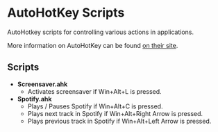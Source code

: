 # AutoHotKey Scripts

AutoHotkey scripts for controlling various actions in applications.

More information on AutoHotKey can be found
[on their site](https://www.autohotkey.com/).

## Scripts

* **Screensaver.ahk**
  * Activates screensaver if Win+Alt+L is pressed.
* **Spotify.ahk**
  * Plays / Pauses Spotify if Win+Alt+C is pressed.
  * Plays next track in Spotify if Win+Alt+Right Arrow is pressed.
  * Plays previous track in Spotify if Win+Alt+Left Arrow is pressed.
